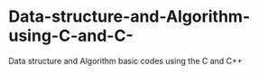 # Data-structure-and-Algorithm-using-C-and-C-
Data structure and Algorithm basic codes using the C and C++

